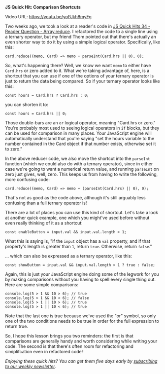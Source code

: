 **JS Quick Hit: Comparison Shortcuts**

Video URL: https://youtu.be/yoPJkh8myFg

Two weeks ago, we took a look at a reader's code in [JS Quick Hits 34 - Reader Question - Array.reduce](https://closebrace.com/tutorials/2018-09-12/js-quick-hits-34-reader-question-array-reduce). I refactored the code to a single line using a ternary operator, but my friend Thom pointed out that there's actually an even shorter way to do it by using a simple logical operator. Specifically, like this:

```
card.reduce((memo, Card) => memo + parseInt(Card.hrs || 0), 0);
```

So, what's happening there? Well, we know we want `memo` to either have `Card.hrs` or zero added to it. What we're taking advantage of, here, is a shortcut that you can use if one of the options of your ternary operator is just to return the data being compared. So if your ternary operator looks like this:

```
const hours = Card.hrs ? Card.hrs : 0;
```

you can shorten it to:

```
const hours = Card.hrs || 0;
```

Those double-bars are an `or` logical operator, meaning "Card.hrs or zero." You're probably most used to seeing logical operators in `if` blocks, but they can be used for comparison in many places. Your JavaScript engine will automatically understand that you're saying "set the hours variable to the number contained in the Card object if that number exists, otherwise set it to zero."

In the above reducer code, we also move the shortcut into the `parseInt` function (which we could also do with a ternary operator), since in either case we're going to want a numerical return value, and running `parseInt` on zero just gives, well, zero. This keeps us from having to write the following, more confusing code:

```
card.reduce((memo, Card) => memo + (parseInt(Card.hrs) || 0), 0);
```

That's not as good as the code above, although it's still arguably less confusing than a full ternary operator is!

There are a lot of places you can use this kind of shortcut. Let's take a look at another quick example, one which you might've used before without even really thinking of it as a shortcut:

```
const enableButton = input.val && input.val.length > 1;
```

What this is saying is, "if the `input` object has a `val` property, and if that property's length is greater than `1`, return `true`. Otherwise, return `false`."

&hellip; which can also be expressed as a ternary operator, like this:

```
const showButton = input.val && input.val.length > 1 ? true : false;
```

Again, this is just your JavaScript engine doing some of the legwork for you by making comparisons without you having to spell every single thing out. Here are some simple comparisons:

```
console.log(5 > 1 && 10 > 6); // true
console.log(5 > 1 && 10 < 6); // false
console.log(5 > 1 || 10 > 6); // true
console.log(5 > 1 || 10 < 6); // true
```

Note that the last one is true because we've used the "or" symbol, so only one of the two conditions needs to be true in order for the full expression to return true.

So, I hope this lesson brings you two reminders: the first is that comparisons are generally handy and worth considering while writing your code. The second is that there's often room for refactoring and simiplifcation even in refactored code!

*Enjoying these quick hits? You can get them five days early by [subscribing to our weekly newsletter](https://closebrace.com/newsletter/subscribe).*